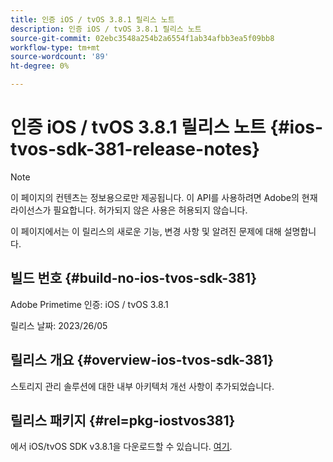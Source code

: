 ```yaml
---
title: 인증 iOS / tvOS 3.8.1 릴리스 노트
description: 인증 iOS / tvOS 3.8.1 릴리스 노트
source-git-commit: 02ebc3548a254b2a6554f1ab34afbb3ea5f09bb8
workflow-type: tm+mt
source-wordcount: '89'
ht-degree: 0%

---
```


# 인증 iOS / tvOS 3.8.1 릴리스 노트 {#ios-tvos-sdk-381-release-notes}

>[!NOTE]
>
>이 페이지의 컨텐츠는 정보용으로만 제공됩니다. 이 API를 사용하려면 Adobe의 현재 라이선스가 필요합니다. 허가되지 않은 사용은 허용되지 않습니다.

이 페이지에서는 이 릴리스의 새로운 기능, 변경 사항 및 알려진 문제에 대해 설명합니다.

## 빌드 번호 {#build-no-ios-tvos-sdk-381}

Adobe Primetime 인증: iOS / tvOS 3.8.1

릴리스 날짜: 2023/26/05



## 릴리스 개요 {#overview-ios-tvos-sdk-381}

스토리지 관리 솔루션에 대한 내부 아키텍처 개선 사항이 추가되었습니다.

## 릴리스 패키지 {#rel=pkg-iostvos381}

에서 iOS/tvOS SDK v3.8.1을 다운로드할 수 있습니다. [여기](https://tve.zendesk.com/hc/en-us/articles/204963209).
